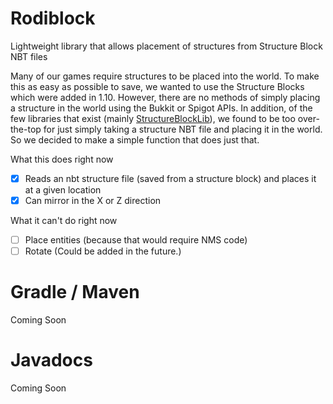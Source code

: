 # Rodiblock
Lightweight library that allows placement of structures from Structure Block NBT files

Many of our games require structures to be placed into the world. To make this as easy as possible to save, we wanted to
use the Structure Blocks which were added in 1.10. However, there are no methods of simply placing a structure in the
world using the Bukkit or Spigot APIs. In addition, of the few libraries that exist
(mainly [StructureBlockLib](https://github.com/Shynixn/StructureBlockLib)), we found to be too over-the-top for just
simply taking a structure NBT file and placing it in the world. So we decided to make a simple function that does just
that.


What this does right now
- [x]  Reads an nbt structure file (saved from a structure block) and places it at a given location
- [x]  Can mirror in the X or Z direction

What it can't do right now
- [ ]  Place entities (because that would require NMS code)
- [ ]  Rotate (Could be added in the future.)

# Gradle / Maven
Coming Soon

# Javadocs
Coming Soon

